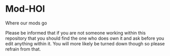 # Mod-HOI
Where our mods go

Please be informed that if you are not someone working within this repository that
you should find the one who does own it and ask before you edit anything within it.
You will more likely be turned down though so please refrain from that.
